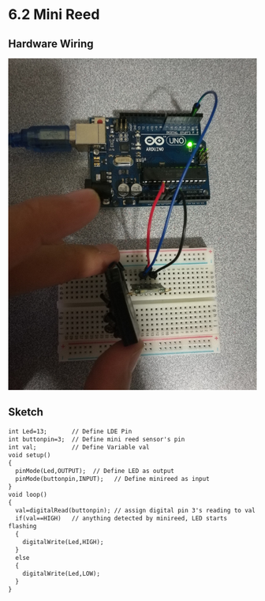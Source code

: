 # 6.2 Mini Reed

## Hardware Wiring
![Image](../../Examples/sensor-kit-for-arduino/018_minireed.jpg)

## Sketch
```
int Led=13;       // Define LDE Pin
int buttonpin=3;  // Define mini reed sensor's pin
int val;          // Define Variable val
void setup()
{
  pinMode(Led,OUTPUT);  // Define LED as output
  pinMode(buttonpin,INPUT);   // Define minireed as input
}
void loop()
{
  val=digitalRead(buttonpin); // assign digital pin 3's reading to val
  if(val==HIGH)   // anything detected by minireed, LED starts flashing
  {
    digitalWrite(Led,HIGH);
  }
  else
  {
    digitalWrite(Led,LOW);
  }
}
```